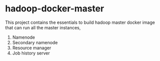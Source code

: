 # hadoop-docker-master
This project contains the essentials to build hadoop master docker image that can run all the master instances,

1. Namenode
2. Secondary namenode
3. Resource manager
4. Job history server
